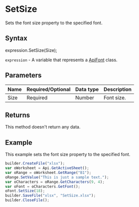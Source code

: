 # SetSize

Sets the font size property to the specified font.

## Syntax

expression.SetSize(Size);

`expression` - A variable that represents a [ApiFont](../ApiFont.md) class.

## Parameters

| **Name** | **Required/Optional** | **Data type** | **Description** |
| ------------- | ------------- | ------------- | ------------- |
| Size | Required | Number | Font size. |

## Returns

This method doesn't return any data.

## Example

This example sets the font size property to the specified font.

```javascript
builder.CreateFile("xlsx");
var oWorksheet = Api.GetActiveSheet();
var oRange = oWorksheet.GetRange("B1");
oRange.SetValue("This is just a sample text.");
var oCharacters = oRange.GetCharacters(9, 4);
var oFont = oCharacters.GetFont();
oFont.SetSize(18);
builder.SaveFile("xlsx", "SetSize.xlsx");
builder.CloseFile();
```